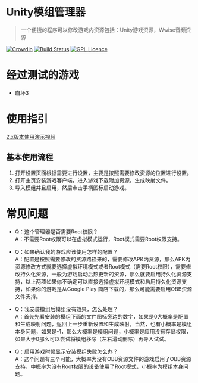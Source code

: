# Unity模组管理器

> ⼀个便捷的程序可以修改游戏内资源包括：Unity游戏资源，Wwise音频资源

[![Crowdin](https://d322cqt584bo4o.cloudfront.net/unitymodmanager/localized.svg)](https://crowdin.com/project/unitymodmanager)
[![Build Status](https://travis-ci.org/xausky/UnityModManager.svg?branch=master)](https://travis-ci.org/xausky/UnityModManager)
[![GPL Licence](https://badges.frapsoft.com/os/gpl/gpl.svg?v=103)](https://opensource.org/licenses/GPL-3.0/)

# 经过测试的游戏

* 崩坏3

# 使用指引

[2.x版本使用演示视频](https://www.bilibili.com/video/av21793565/)

## 基本使用流程

1. 打开设置页面根据需要进行设置，主要是按照需要修改资源的位置进行设置。
2. 打开主页安装游戏客户端，进入游戏下载附加资源，生成映射文件。
3. 导入模组并且启用，然后点击手柄图标启动游戏。

# 常见问题

* Q：这个管理器是否需要Root权限？  
  A：不需要Root权限可以在虚拟模式运行，Root模式需要Root权限支持。
  
* Q：如果确认我的游戏应该使用怎样的配置？  
  A：配置是按照需要修改的资源路径来的，需要修改APK内资源，那么APK内资源修改方式就要选择虚拟环境模式或者Root模式（需要Root权限），需要修改持久化资源，一般为游戏启动后热更新的资源，那么就要启用持久化资源支持，以上两项如果你不确定可以直接选择虚拟环境模式和启用持久化资源支持，如果你的游戏是从Google Play 商店下载的，那么可能需要启用OBB资源文件支持。
  
* Q：我安装模组后模组没有效果，怎么处理？  
  A：首先先看安装的模组下面的文件图标旁边的数字，如果是0大概率是配置和生成映射问题，返回上一步重新设置和生成映射，当然，也有小概率是模组本身问题，如果是-1，那么大概率是模组问题，小概率是应用没有存储权限，如果大于0那么可以尝试将模组移除（左右滑动删除）再导入试试。
  
* Q：启用游戏时候显示安装模组失败怎么办？  
  A：这个问题有三个可能，大概率为没有OBB资源文件的游戏启用了OBB资源支持，中概率为没有Root权限的设备使用了Root模式，小概率为模组本身问题。
